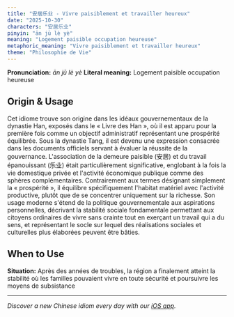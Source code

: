 ```yaml
---
title: "安居乐业 - Vivre paisiblement et travailler heureux"
date: "2025-10-30"
characters: "安居乐业"
pinyin: "ān jū lè yè"
meaning: "Logement paisible occupation heureuse"
metaphoric_meaning: "Vivre paisiblement et travailler heureux"
theme: "Philosophie de Vie"
---
```


**Pronunciation:** *ān jū lè yè*
**Literal meaning:** Logement paisible occupation heureuse

## Origin & Usage

Cet idiome trouve son origine dans les idéaux gouvernementaux de la dynastie Han, exposés dans le « Livre des Han », où il est apparu pour la première fois comme un objectif administratif représentant une prospérité équilibrée. Sous la dynastie Tang, il est devenu une expression consacrée dans les documents officiels servant à évaluer la réussite de la gouvernance. L'association de la demeure paisible (安居) et du travail épanouissant (乐业) était particulièrement significative, englobant à la fois la vie domestique privée et l'activité économique publique comme des sphères complémentaires. Contrairement aux termes désignant simplement la « prospérité », il équilibre spécifiquement l'habitat matériel avec l'activité productive, plutôt que de se concentrer uniquement sur la richesse. Son usage moderne s'étend de la politique gouvernementale aux aspirations personnelles, décrivant la stabilité sociale fondamentale permettant aux citoyens ordinaires de vivre sans crainte tout en exerçant un travail qui a du sens, et représentant le socle sur lequel des réalisations sociales et culturelles plus élaborées peuvent être bâties.

## When to Use

**Situation:** Après des années de troubles, la région a finalement atteint la stabilité où les familles pouvaient vivre en toute sécurité et poursuivre les moyens de subsistance

---

*Discover a new Chinese idiom every day with our [iOS app](https://apps.apple.com/us/app/daily-chinese-idioms/id6740611324).*
